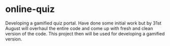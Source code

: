 # online-quiz
Developing a gamified quiz portal. Have done some initial work but by 31st August will overhaul the entire code and come up with fresh and clean version of the code. This project then will be used for developing a gamified version.

